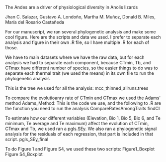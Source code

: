 The Andes are a driver of physiological diversity in Anolis lizards

Jhan C. Salazar, Gustavo A. Londoño, Martha M. Muñoz, Donald B. Miles, María del Rosario Castañeda

For our manuscript, we ran several phylogenetic analysis and make some cool figure. Here are the scripts and data we used. I prefer to separate each analysis and figure in their own .R file, so I have multiple .R for each of those.

We have to main datasets where we have the raw data, but for each analysis we had to separate each component, because CTmin, Tb, and CTmax have different number of species, so the easier things to do
was to separate each thermal trait (we used the means) in its own file to run the phylogenetic analysis

This is the tree we used for all the analysis:
  mcc_thinned_allruns.trees

To compare the evolutioanry rate of CTmin and CTmax we used the Adams' method
  Adams_Method: This is the code we use, and the following to .R are the function you need to run the analysis
    CompareRatesAmongTraits
    findCI

To estimate how our different variables (Elevation, Bio 1, Bio 5, Bio 6, and Te minimum, Te average and Te maximum) affect the evolution of CTmin, CTmax and Tb, we used ran a pgls.SEy. 
We also ran a phylogenetic signal analysis for the residuals of each regression, that part is included in that script.
  pgls_SEy_final

To do Figure 1 and Figure S4, we used these two scripts:
  Figure1_Boxplot
  Figure S4_Boxplot
